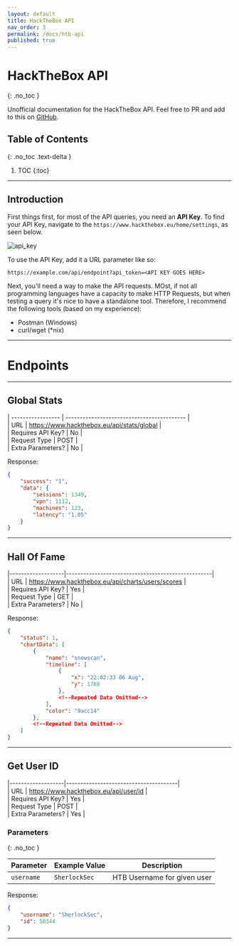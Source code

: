 ```yaml
---
layout: default
title: HackTheBox API
nav_order: 3
permalink: /docs/htb-api
published: true
---
```


# HackTheBox API
{: .no_toc }

Unofficial documentation for the HackTheBox API. Feel free to PR and add to this on [GitHub](https://github.com/SherlockSec/docs).

## Table of Contents
{: .no_toc .text-delta }

1. TOC
{:toc}

___

## Introduction
First things first, for most of the API queries, you need an **API Key**. To find your API Key, navigate to the `https://www.hackthebox.eu/home/settings`, as seen below.  

![api_key](https://raw.ratelimited.me/H0j2bwgj0rBr.png)  

To use the API Key, add it a URL parameter like so:

```https://example.com/api/endpoint?api_token=<API KEY GOES HERE>```

Next, you'll need a way to make the API requests. MOst, if not all programming languages have a capacity to make HTTP Requests, but when testing a query it's nice to have a standalone tool. Therefore, I recommend the following tools (based on my experience):  
* Postman (Windows)
* curl/wget (*nix)

___

# Endpoints

___

## Global Stats  
  
| ----------------- | ------------------------------------------ |  
| URL               | https://www.hackthebox.eu/api/stats/global |  
| Requires API Key? | No                                         |  
| Request Type      | POST                                       |  
| Extra Parameters? | No                                         |  

Response:
```json
{
    "success": "1",
    "data": {
        "sessions": 1349,
        "vpn": 1112,
        "machines": 123,
        "latency": "1.05"
    }
}
```

___

## Hall Of Fame  
  
|-------------------|---------------------------------------------------|  
| URL               | https://www.hackthebox.eu/api/charts/users/scores |  
| Requires API Key? | Yes                                               |  
| Request Type      | GET                                               |  
| Extra Parameters? | No                                                |  

Response:
```json
{
    "status": 1,
    "chartData": [
        {
            "name": "snowscan",
            "timeline": [
                {
                    "x": "22:02:33 06 Aug",
                    "y": 1768
                },
                <!--Repeated Data Omitted-->
            ],
            "color": "9acc14"
        },
        <!--Repeated Data Omitted-->
    ]
}
```

___

## Get User ID  
  
|-------------------|---------------------------------------|  
| URL               | https://www.hackthebox.eu/api/user/id |  
| Requires API Key? | Yes                                   |  
| Request Type      | POST                                  |  
| Extra Parameters? | Yes                                   |  

### Parameters
{: .no_toc }

| Parameter  | Example Value               | Description                 |
|------------|-----------------------------|-----------------------------|
| `username` | `SherlockSec`               | HTB Username for given user |

Response:
```json
{
    "username": "SherlockSec",
    "id": 50344
}
```

___

